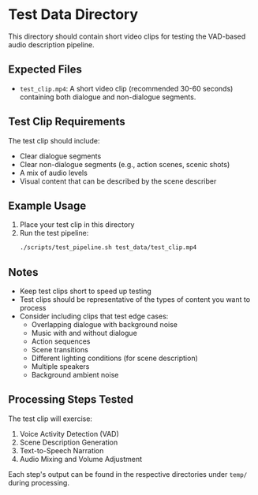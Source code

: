 # Test Data Directory

This directory should contain short video clips for testing the VAD-based audio description pipeline.

## Expected Files

- `test_clip.mp4`: A short video clip (recommended 30-60 seconds) containing both dialogue and non-dialogue segments.

## Test Clip Requirements

The test clip should include:
- Clear dialogue segments
- Clear non-dialogue segments (e.g., action scenes, scenic shots)
- A mix of audio levels
- Visual content that can be described by the scene describer

## Example Usage

1. Place your test clip in this directory
2. Run the test pipeline:
   ```bash
   ./scripts/test_pipeline.sh test_data/test_clip.mp4
   ```

## Notes

- Keep test clips short to speed up testing
- Test clips should be representative of the types of content you want to process
- Consider including clips that test edge cases:
  - Overlapping dialogue with background noise
  - Music with and without dialogue
  - Action sequences
  - Scene transitions
  - Different lighting conditions (for scene description)
  - Multiple speakers
  - Background ambient noise

## Processing Steps Tested

The test clip will exercise:
1. Voice Activity Detection (VAD)
2. Scene Description Generation
3. Text-to-Speech Narration
4. Audio Mixing and Volume Adjustment

Each step's output can be found in the respective directories under `temp/` during processing.